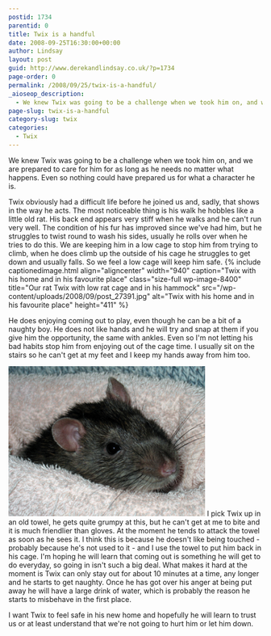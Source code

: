 ```yaml
---
postid: 1734
parentid: 0
title: Twix is a handful
date: 2008-09-25T16:30:00+00:00
author: Lindsay
layout: post
guid: http://www.derekandlindsay.co.uk/?p=1734
page-order: 0
permalink: /2008/09/25/twix-is-a-handful/
_aioseop_description:
  - We knew Twix was going to be a challenge when we took him on, and we are prepared to care for him for as long as he needs no matter what happens. Even so nothing could have prepared us for what a character he is.
page-slug: twix-is-a-handful
category-slug: twix
categories:
  - Twix
---
```

We knew Twix was going to be a challenge when we took him on, and we are prepared to care for him for as long as he needs no matter what happens. Even so nothing could have prepared us for what a character he is.

Twix obviously had a difficult life before he joined us and, sadly, that shows in the way he acts. The most noticeable thing is his walk he hobbles like a little old rat. His back end appears very stiff when he walks and he can't run very well. The condition of his fur has improved since we've had him, but he struggles to twist round to wash his sides, usually he rolls over when he tries to do this. We are keeping him in a low cage to stop him from trying to climb, when he does climb up the outside of his cage he struggles to get down and usually falls. So we feel a low cage will keep him safe. {% include captionedimage.html align="aligncenter" width="940" caption="Twix with his home and in his favourite place" class="size-full wp-image-8400" title="Our rat Twix with low rat cage and in his hammock" src="/wp-content/uploads/2008/09/post_27391.jpg" alt="Twix with his home and in his favourite place" height="411" %} 

He does enjoying coming out to play, even though he can be a bit of a naughty boy. He does not like hands and he will try and snap at them if you give him the opportunity, the same with ankles. Even so I'm not letting his bad habits stop him from enjoying out of the cage time. I usually sit on the stairs so he can't get at my feet and I keep my hands away from him too.

<img class="alignright size-full wp-image-8401" title="Our rat, Twix, snuggled in a towel with just his head poking out" src="/wp-content/uploads/2008/09/post_3249.jpg" alt="Our rat, Twix, snuggled in a towel with just his head poking out" width="390" height="297" /> I pick Twix up in an old towel, he gets quite grumpy at this, but he can't get at me to bite and it is much friendlier than gloves. At the moment he tends to attack the towel as soon as he sees it. I think this is because he doesn't like being touched - probably because he's not used to it - and I use the towel to put him back in his cage. I'm hoping he will learn that coming out is something he will get to do everyday, so going in isn't such a big deal. What makes it hard at the moment is Twix can only stay out for about 10 minutes at a time, any longer and he starts to get naughty. Once he has got over his anger at being put away he will have a large drink of water, which is probably the reason he starts to misbehave in the first place.

I want Twix to feel safe in his new home and hopefully he will learn to trust us or at least understand that we're not going to hurt him or let him down.